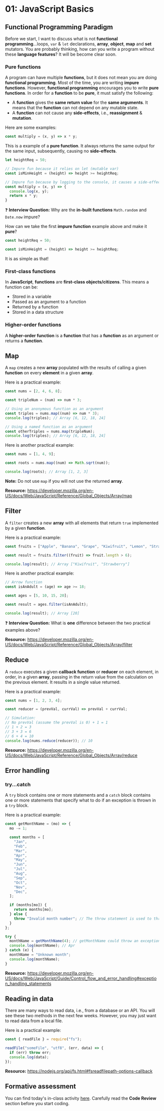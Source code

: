 # 01: JavaScript Basics

## Functional Programming Paradigm

Before we start, I want to discuss what is not **functional programming**...loops, `var` & `let` declarations, **array**, **object**, **map** and **set** mutators. You are probably thinking, how can you write a program without these **language features**? It will be become clear soon.

### Pure functions

A program can have multiple **functions**, but it does not mean you are doing **functional programming**. Most of the time, you are writing **impure functions**. However, **functional programming** encourages you to write **pure functions**. In order for a **function** to be **pure**, it must satisfy the following:

- A **function** gives the **same return value** for the **same arguments**. It means that the **function** can not depend on any mutable state.
- A **function** can not cause any **side-effects**, i.e., **reassignment** & **mutation**.

Here are some examples:

```javascript
const multiply = (x, y) => x * y;
```

This is a example of a **pure function**. It always returns the same output for the same input, subsequently, causing no **side-effects**.

```javascript
let heightReq = 50;

// Impure fun because it relies on let (mutable var)
const isMinHeight = (height) => height >= heightReq;

// Impure fun because by logging to the console, it causes a side-effect
const multiply = (x, y) => {
  console.log(x, y);
  return x * y;
}
```

:question: **Interview Question:** Why are the **in-built functions** `Math.random` and `Date.now` impure?

How can we take the first **impure function** example above and make it **pure**?

```javascript
const heightReq = 50;

const isMinHeight = (height) => height >= heightReq;
```

It is as simple as that!

### First-class functions

In **JavaScript**, **functions** are **first-class objects/citizens**. This means a function can be:

- Stored in a variable
- Passed as an argument to a function
- Returned by a function
- Stored in a data structure

### Higher-order functions

A **higher-order function** is a **function** that has a **function** as an argument or returns a **function**.

## Map

A `map` creates a new **array** populated with the results of calling a given **function** on every **element** in a given **array**.

Here is a practical example:

```javascript
const nums = [2, 4, 6, 8];

const tripleNum = (num) => num * 3;

// Using an anonymous function as an argument
const triples = nums.map((num) => num * 3);
console.log(triples); // Array [6, 12, 18, 24]

// Using a named function as an argument
const otherTriples = nums.map(tripleNum);
console.log(triples); // Array [6, 12, 18, 24]
```

Here is another practical example:

```javascript
const nums = [1, 4, 9];

const roots = nums.map((num) => Math.sqrt(num));

console.log(roots); // Array [1, 2, 3]
```

**Note:** Do not use `map` if you will not use the returned **array**.

**Resource:** <https://developer.mozilla.org/en-US/docs/Web/JavaScript/Reference/Global_Objects/Array/map>

## Filter

A `filter` creates a new **array** with all elements that return `true` implemented by a given **function**.

Here is a practical example:

```javascript
const fruits = ["Apple", "Banana", "Grape", "Kiwifruit", "Lemon", "Strawberry"];

const result = fruits.filter((fruit) => fruit.length > 6);

console.log(result); // Array ["Kiwifruit", "Strawberry"]
```

Here is another practical example:

```javascript
// Arrow function
const isAnAdult = (age) => age >= 18;

const ages = [5, 10, 15, 20];

const result = ages.filter(isAnAdult);

console.log(result); // Array [20]
```

:question: **Interview Question:** What is **one** difference between the two practical examples above?

**Resource:** <https://developer.mozilla.org/en-US/docs/Web/JavaScript/Reference/Global_Objects/Array/filter>

## Reduce

A `reduce` executes a given **callback function** or **reducer** on each element, in order, in a given **array**, passing in the return value from the calculation on the previous element. It results in a single value returned.

Here is a practical example:

```javascript
const nums = [1, 2, 3, 4];

const reducer = (prevVal, currVal) => prevVal + currVal;

// Simulation:
// No prevVal (assume the prevVal is 0) + 1 = 1
// 1 + 2 = 3
// 3 + 3 = 6
// 6 + 4 = 10
console.log(nums.reduce(reducer)); // 10
```

**Resource:** <https://developer.mozilla.org/en-US/docs/Web/JavaScript/Reference/Global_Objects/Array/reduce>

## Error handling

### try...catch

A `try` block contains one or more statements and a `catch` block contains one or more statements that specify what to do if an exception is thrown in a `try` block.

Here is a practical example:

```javascript
const getMonthName = (mo) => {
  mo -= 1;

  const months = [
    "Jan",
    "Feb",
    "Mar",
    "Apr",
    "May",
    "Jun",
    "Jul",
    "Aug",
    "Sep",
    "Oct",
    "Nov",
    "Dec",
  ];

  if (months[mo]) {
    return months[mo];
  } else {
    throw "Invalid month number"; // The throw statement is used to throw an exception
  }
};

try {
  monthName = getMonthName(4); // getMonthName could throw an exception
  console.log(monthName); // Apr
} catch (e) {
  monthName = "Unknown month";
  console.log(monthName);
}
```

**Resource:** <https://developer.mozilla.org/en-US/docs/Web/JavaScript/Guide/Control_flow_and_error_handling#exception_handling_statements>

## Reading in data

There are many ways to read data, i.e., from a database or an API. You will see these two methods in the next few weeks. However, you may just want to read data from a local file.

Here is a practical example:

```javascript
const { readFile } = require("fs");

readFile("someFile", "utf8", (err, data) => {
  if (err) throw err;
  console.log(data);
});
```

**Resource:** <https://nodejs.org/api/fs.html#fsreadfilepath-options-callback>

## Formative assessment

You can find today's in-class activity [here](https://github.com/otago-polytechnic-bit-courses/ID607001-intro-app-dev-concepts/blob/master/formative-assessments/in-class-activity-es6-basics-2.pdf). Carefully read the **Code Review** section before you start coding.
